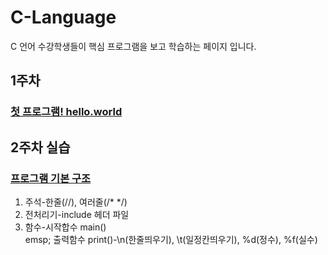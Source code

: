 # C-Language
C 언어 수강학생들이 핵심 프로그램을 보고 학습하는 페이지 입니다. 

## 1주차
### [첫 프로그램! hello.world](https://github.com/baek-study/C-Language//blob/main/week1_hello.c)

## 2주차 실습
### [프로그램 기본 구조](https://github.com/baek-study/C-Language//blob/main/week2.basic.c)
<ol>
  <li>주석-한줄(//), 여러줄(/* */)</li>
  <li>전처리기-include 헤더 파일</li>
  <li>함수-시작합수 main()<br>
    emsp; 출력함수 print()-\n(한줄띄우기), \t(일정칸띄우기), %d(정수), %f(실수)</li>
</ol>
